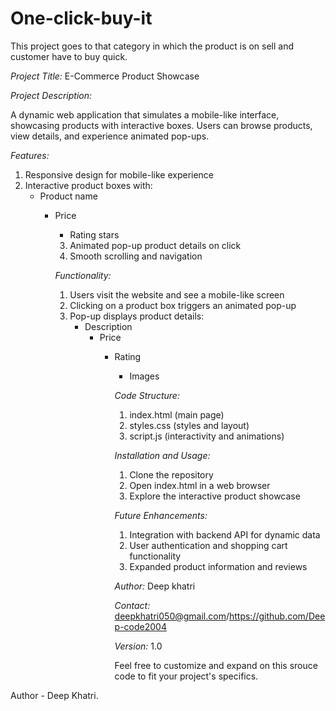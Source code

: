 # One-click-buy-it
This project goes to that category in which the product is on sell and customer have to buy quick.


*Project Title:* E-Commerce Product Showcase

*Project Description:*

A dynamic web application that simulates a mobile-like interface, showcasing products with interactive boxes. Users can browse products, view details, and experience animated pop-ups.

*Features:*

1. Responsive design for mobile-like experience
2. Interactive product boxes with:
    - Product name
        - Price
            - Rating stars
            3. Animated pop-up product details on click
            4. Smooth scrolling and navigation

            

            *Functionality:*

            1. Users visit the website and see a mobile-like screen
            2. Clicking on a product box triggers an animated pop-up
            3. Pop-up displays product details:
                - Description
                    - Price
                        - Rating
                            - Images

                            *Code Structure:*

                            1. index.html (main page)
                            2. styles.css (styles and layout)
                            3. script.js (interactivity and animations)
                             

                            *Installation and Usage:*

                            1. Clone the repository
                            2. Open index.html in a web browser
                            3. Explore the interactive product showcase

                            *Future Enhancements:*

                            1. Integration with backend API for dynamic data
                            2. User authentication and shopping cart functionality
                            3. Expanded product information and reviews

                    

                            *Author:* Deep khatri

                            *Contact:* deepkhatri050@gmail.com/https://github.com/Deep-code2004

                            *Version:* 1.0

                            Feel free to customize and expand on this srouce code  to fit your project's specifics.



Author - Deep Khatri.
